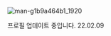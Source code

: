 ![man-g1b9a464b1_1920](https://user-images.githubusercontent.com/71261997/152985235-a1bb9a31-7191-43f9-b035-d5a1de1000d4.jpg)

프로필 업데이트 중입니다. 22.02.09
